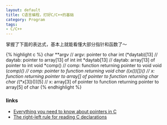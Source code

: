 ```yaml
---
layout: default
title: C语言编程，打好C/C++的基础
category: Program
tags: 
- C/C++
---
```


掌握了下面的表达式，基本上就能看懂大部分指针和函数了～

{% highlight c %}
char **argv
// argv: pointer to char
int (*daytab)[13]
// daytab: pointer to array[13] of int
int *daytab[13]
// daytab: array[13] of pointer to int
void *comp()
// comp: function returning pointer to void
void (*comp)()
// comp: pointer to function returning void
char (*(*x())[])()
// x: function returning pointer to array[] of pointer to function returning char
char (*(*x[3])())[5]
// x: array[3] of pointer to function returning pointer to array[5] of char
{% endhighlight %}

### links
+ [Everything you need to know about pointers in C](http://boredzo.org/pointers/)
+ [The right-left rule for reading C declarations](http://ieng9.ucsd.edu/~cs30x/rt_lt.rule.html)
